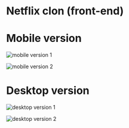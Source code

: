 # Netflix clon (front-end)

# Mobile version

![mobile version 1](https://i.ibb.co/yX1tTyT/mobile-version.png)

![mobile version 2](https://i.ibb.co/XWbJg1p/mobile-version2.png)


# Desktop version

![desktop version 1](https://i.ibb.co/0CjXPFZ/desktop-version.png)

![desktop version 2](https://i.ibb.co/svvC8Dk/desktop-version2.png)

